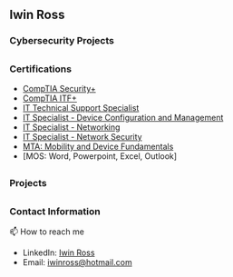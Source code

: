 <h2> Iwin Ross </h2>

<h3> Cybersecurity Projects </h3>

## <h3> Certifications </h3>

- [CompTIA Security+](https://www.credly.com/badges/502129a3-c05e-4e1c-92e6-9afdf31f0070/public_url/)
- [CompTIA ITF+](https://www.credly.com/badges/1afe84e3-026f-4f51-9c69-905e1dd94869/public_url)
- [IT Technical Support Specialist](https://www.credly.com/badges/b6385739-9cc2-4576-b19c-0c60ead65470/public_url)
- [IT Specialist - Device Configuration and Management](https://www.credly.com/badges/e5854ca8-c261-4296-8784-052556508580/public_url)
- [IT Specialist - Networking](https://www.credly.com/badges/1eabec7f-4979-4e01-8b86-c76d1789f0b9/public_url)
- [IT Specialist - Network Security](https://www.credly.com/badges/31af8381-6ad7-421b-b8cf-937122681a9d/public_url)
- [MTA: Mobility and Device Fundamentals](https://www.credly.com/badges/706573c2-4a04-4e40-8fc1-f84103c8854d/public_url)
- [MOS: Word, Powerpoint, Excel, Outlook]

## <h3> Projects </h3>

## <h3> Contact Information </h3>
📫 How to reach me

- LinkedIn: [Iwin Ross](https://www.linkedin.com/in/iwinross/)
- Email: iwinross@hotmail.com

